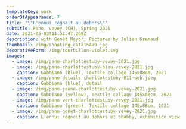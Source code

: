 ```yaml
---
templateKey: work
orderOfAppearance: 7
title: "\"L'ennui régnait au dehors\""
subtitle: Pano, Vevey (CH), Spring 2021
date: 2021-05-03T11:52:47.269Z
description: with Genêt Mayor, Pictures by Julien Gremaud
thumbnail: /img/shooting_cata15420.jpg
decorativeForm: /img/tourbillon-violet.svg
images:
  - image: /img/pano-charlottestuby-vevey-2021.jpg
  - image: /img/pano-charlottestuby-bleu-vevey-2021.jpg
    caption: Gabbiano (blue), Textile collage 145x88cm, 2021
  - image: /img/pano-details-charltotestuby-011-web.jpeg
    caption: Gabbiano (blue), detail
  - image: /img/pano-jaune-charlottestuby-vevey-2021.jpg
    caption: Gabbiano (yellow), Textile collage 145x88cm, 2021
  - image: /img/pano-vert-charlottestuby-vevey-2021.jpg
    caption: Gabbiano (green), Textile collage 145x88cm, 2021
  - image: /img/pano-genet-charlottestuby-vevey-2021.jpg
    caption: L'ennui régnait au dehors et Shabby, exhibition view
---
```

